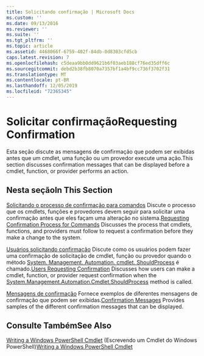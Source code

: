 ```yaml
---
title: Solicitando confirmação | Microsoft Docs
ms.custom: ''
ms.date: 09/13/2016
ms.reviewer: ''
ms.suite: ''
ms.tgt_pltfrm: ''
ms.topic: article
ms.assetid: 4468066f-6759-402f-84db-0d8303cfd5cb
caps.latest.revision: 7
ms.openlocfilehash: c5deaa9bb0dd9621b6f03aeb188cf76ed35dff6c
ms.sourcegitcommit: debd2b38fb8070a7357bf1a4bf9cc736f3702f31
ms.translationtype: MT
ms.contentlocale: pt-BR
ms.lasthandoff: 12/05/2019
ms.locfileid: "72365345"
---
```

# <a name="requesting-confirmation"></a><span data-ttu-id="f183b-102">Solicitar confirmação</span><span class="sxs-lookup"><span data-stu-id="f183b-102">Requesting Confirmation</span></span>

<span data-ttu-id="f183b-103">Esta seção discute as mensagens de confirmação que podem ser exibidas antes que um cmdlet, uma função ou um provedor execute uma ação.</span><span class="sxs-lookup"><span data-stu-id="f183b-103">This section discusses confirmation messages that can be displayed before a cmdlet, function, or provider performs an action.</span></span>

## <a name="in-this-section"></a><span data-ttu-id="f183b-104">Nesta seção</span><span class="sxs-lookup"><span data-stu-id="f183b-104">In This Section</span></span>

<span data-ttu-id="f183b-105">[Solicitando o processo de confirmação para comandos](./requesting-confirmation-from-cmdlets.md) Discute o processo que os cmdlets, funções e provedores devem seguir para solicitar uma confirmação antes que eles façam uma alteração no sistema.</span><span class="sxs-lookup"><span data-stu-id="f183b-105">[Requesting Confirmation Process for Commands](./requesting-confirmation-from-cmdlets.md) Discusses the process that cmdlets, functions, and providers must follow to request a confirmation before they make a change to the system.</span></span>

<span data-ttu-id="f183b-106">[Usuários solicitando confirmação](./users-requesting-confirmation.md) Discute como os usuários podem fazer uma confirmação de solicitação de cmdlet, função ou provedor quando o método [System. Management. Automation. cmdlet. ShouldProcess](/dotnet/api/System.Management.Automation.Cmdlet.ShouldProcess) é chamado.</span><span class="sxs-lookup"><span data-stu-id="f183b-106">[Users Requesting Confirmation](./users-requesting-confirmation.md) Discusses how users can make a cmdlet, function, or provider request confirmation when the [System.Management.Automation.Cmdlet.ShouldProcess](/dotnet/api/System.Management.Automation.Cmdlet.ShouldProcess) method is called.</span></span>

<span data-ttu-id="f183b-107">[Mensagens de confirmação](./confirmation-messages.md) Fornece exemplos de diferentes mensagens de confirmação que podem ser exibidas.</span><span class="sxs-lookup"><span data-stu-id="f183b-107">[Confirmation Messages](./confirmation-messages.md) Provides samples of the different confirmation messages that can be displayed.</span></span>

## <a name="see-also"></a><span data-ttu-id="f183b-108">Consulte Também</span><span class="sxs-lookup"><span data-stu-id="f183b-108">See Also</span></span>

<span data-ttu-id="f183b-109">[Writing a Windows PowerShell Cmdlet](./writing-a-windows-powershell-cmdlet.md) (Escrevendo um Cmdlet do Windows PowerShell)</span><span class="sxs-lookup"><span data-stu-id="f183b-109">[Writing a Windows PowerShell Cmdlet](./writing-a-windows-powershell-cmdlet.md)</span></span>
